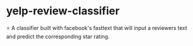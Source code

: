 # yelp-review-classifier
⭐ A classifier built with facebook's fasttext that will input a reviewers text and predict the corresponding star rating.
